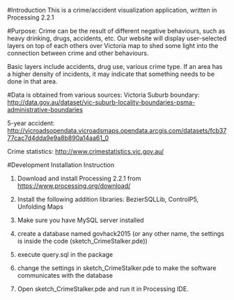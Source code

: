 #Introduction
This is a crime/accident visualization application, written in Processing 2.2.1

#Purpose:
Crime can be the result of different negative behaviours, such as heavy drinking, drugs, accidents, etc. Our website will display user-selected layers on top of each others over Victoria map to shed some light into the connection between crime and other behaviours.

Basic layers include accidents, drug use, various crime type. If an area has a higher density of incidents, it may indicate that something needs to be done in that area.
	
#Data is obtained from various sources:
Victoria Suburb boundary: http://data.gov.au/dataset/vic-suburb-locality-boundaries-psma-administrative-boundaries

5-year accident: http://vicroadsopendata.vicroadsmaps.opendata.arcgis.com/datasets/fcb3777cac7d4dda9e9a8b890a14aa61_0

Crime statistics: http://www.crimestatistics.vic.gov.au/

#Development Installation Instruction
1. Download and install Processing 2.2.1 from https://www.processing.org/download/

2. Install the following addition libraries: BezierSQLLib, ControlP5, Unfolding Maps

3. Make sure you have MySQL server installed

4. create a database named govhack2015 (or any other name, the settings is inside the code (sketch_CrimeStalker.pde))

5. execute query.sql in the package

6. change the settings in sketch_CrimeStalker.pde to make the software communicates with the database

7. Open sketch_CrimeStalker.pde and run it in Processing IDE.
